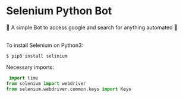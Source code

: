 <h1 aling=""center> Selenium Python Bot </h1>

🤖 A simple Bot to access google and search for anything automated 🐍 
 <br>

 <br>
 To install Selenium on Python3:
 <br>
 
 
 ```terminal
 $ pip3 install selinium
```
Necessary imports:

```Python
 import time
from selenium import webdriver
from selenium.webdriver.common.keys import Keys

```
<br>


